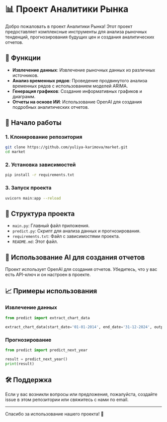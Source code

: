 # 📊 Проект Аналитики Рынка

Добро пожаловать в проект Аналитики Рынка! Этот проект предоставляет комплексные инструменты для анализа рыночных тенденций, прогнозирования будущих цен и создания аналитических отчетов.

## 🌟 Функции

- **Извлечение данных**: Извлечение рыночных данных из различных источников.
- **Анализ временных рядов**: Проведение продвинутого анализа временных рядов с использованием моделей ARIMA.
- **Генерация графиков**: Создание информативных графиков и диаграмм.
- **Отчеты на основе ИИ**: Использование OpenAI для создания подробных аналитических отчетов.

## 🚀 Начало работы

### 1. Клонирование репозитория

```sh
git clone https://github.com/yuliya-karimova/market.git
cd market
```

### 2. Установка зависимостей

```sh
pip install -r requirements.txt
```

### 3. Запуск проекта

```sh
uvicorn main:app --reload
```

## 📂 Структура проекта

- `main.py`: Главный файл приложения.
- `predict.py`: Скрипт для анализа данных и прогнозирования.
- `requirements.txt`: Файл с зависимостями проекта.
- `README.md`: Этот файл.

## 🤖 Использование AI для создания отчетов

Проект использует OpenAI для создания отчетов. Убедитесь, что у вас есть API-ключ и он настроен в проекте.

## 📈 Примеры использования

### Извлечение данных

```python
from predict import extract_chart_data

extract_chart_data(start_date='01-01-2014', end_date='31-12-2024', output_file='data/market_data.xlsx')
```

### Прогнозирование

```python
from predict import predict_next_year

result = predict_next_year()
print(result)
```

## 🛠 Поддержка

Если у вас возникли вопросы или предложения, пожалуйста, создайте issue в этом репозитории или свяжитесь с нами по email.

---

Спасибо за использование нашего проекта! 🚀
